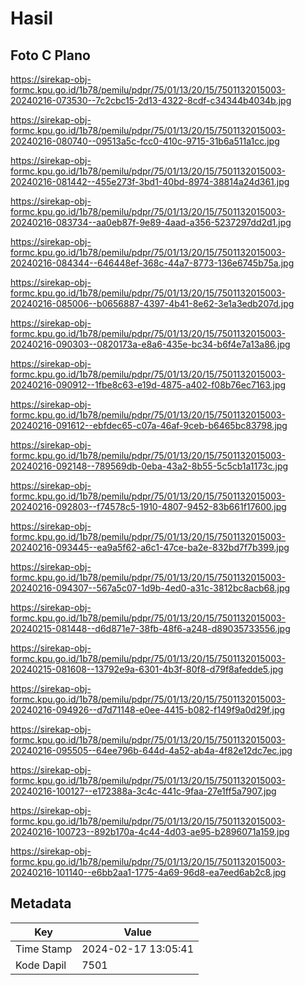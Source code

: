 # Hasil

## Foto C Plano

https://sirekap-obj-formc.kpu.go.id/1b78/pemilu/pdpr/75/01/13/20/15/7501132015003-20240216-073530--7c2cbc15-2d13-4322-8cdf-c34344b4034b.jpg

https://sirekap-obj-formc.kpu.go.id/1b78/pemilu/pdpr/75/01/13/20/15/7501132015003-20240216-080740--09513a5c-fcc0-410c-9715-31b6a511a1cc.jpg

https://sirekap-obj-formc.kpu.go.id/1b78/pemilu/pdpr/75/01/13/20/15/7501132015003-20240216-081442--455e273f-3bd1-40bd-8974-38814a24d361.jpg

https://sirekap-obj-formc.kpu.go.id/1b78/pemilu/pdpr/75/01/13/20/15/7501132015003-20240216-083734--aa0eb87f-9e89-4aad-a356-5237297dd2d1.jpg

https://sirekap-obj-formc.kpu.go.id/1b78/pemilu/pdpr/75/01/13/20/15/7501132015003-20240216-084344--646448ef-368c-44a7-8773-136e6745b75a.jpg

https://sirekap-obj-formc.kpu.go.id/1b78/pemilu/pdpr/75/01/13/20/15/7501132015003-20240216-085006--b0656887-4397-4b41-8e62-3e1a3edb207d.jpg

https://sirekap-obj-formc.kpu.go.id/1b78/pemilu/pdpr/75/01/13/20/15/7501132015003-20240216-090303--0820173a-e8a6-435e-bc34-b6f4e7a13a86.jpg

https://sirekap-obj-formc.kpu.go.id/1b78/pemilu/pdpr/75/01/13/20/15/7501132015003-20240216-090912--1fbe8c63-e19d-4875-a402-f08b76ec7163.jpg

https://sirekap-obj-formc.kpu.go.id/1b78/pemilu/pdpr/75/01/13/20/15/7501132015003-20240216-091612--ebfdec65-c07a-46af-9ceb-b6465bc83798.jpg

https://sirekap-obj-formc.kpu.go.id/1b78/pemilu/pdpr/75/01/13/20/15/7501132015003-20240216-092148--789569db-0eba-43a2-8b55-5c5cb1a1173c.jpg

https://sirekap-obj-formc.kpu.go.id/1b78/pemilu/pdpr/75/01/13/20/15/7501132015003-20240216-092803--f74578c5-1910-4807-9452-83b661f17600.jpg

https://sirekap-obj-formc.kpu.go.id/1b78/pemilu/pdpr/75/01/13/20/15/7501132015003-20240216-093445--ea9a5f62-a6c1-47ce-ba2e-832bd7f7b399.jpg

https://sirekap-obj-formc.kpu.go.id/1b78/pemilu/pdpr/75/01/13/20/15/7501132015003-20240216-094307--567a5c07-1d9b-4ed0-a31c-3812bc8acb68.jpg

https://sirekap-obj-formc.kpu.go.id/1b78/pemilu/pdpr/75/01/13/20/15/7501132015003-20240215-081448--d6d871e7-38fb-48f6-a248-d89035733556.jpg

https://sirekap-obj-formc.kpu.go.id/1b78/pemilu/pdpr/75/01/13/20/15/7501132015003-20240215-081608--13792e9a-6301-4b3f-80f8-d79f8afedde5.jpg

https://sirekap-obj-formc.kpu.go.id/1b78/pemilu/pdpr/75/01/13/20/15/7501132015003-20240216-094926--d7d71148-e0ee-4415-b082-f149f9a0d29f.jpg

https://sirekap-obj-formc.kpu.go.id/1b78/pemilu/pdpr/75/01/13/20/15/7501132015003-20240216-095505--64ee796b-644d-4a52-ab4a-4f82e12dc7ec.jpg

https://sirekap-obj-formc.kpu.go.id/1b78/pemilu/pdpr/75/01/13/20/15/7501132015003-20240216-100127--e172388a-3c4c-441c-9faa-27e1ff5a7907.jpg

https://sirekap-obj-formc.kpu.go.id/1b78/pemilu/pdpr/75/01/13/20/15/7501132015003-20240216-100723--892b170a-4c44-4d03-ae95-b2896071a159.jpg

https://sirekap-obj-formc.kpu.go.id/1b78/pemilu/pdpr/75/01/13/20/15/7501132015003-20240216-101140--e6bb2aa1-1775-4a69-96d8-ea7eed6ab2c8.jpg


## Metadata

| Key        | Value               |
| ---------- | ------------------- |
| Time Stamp | 2024-02-17 13:05:41 |
| Kode Dapil | 7501                |



